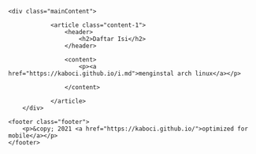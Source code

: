 <head>
  <link rel="stylesheet" type="text/css" href="style.css">
  <script type="text/javascript" src="nav.js"></script>
</head>

<div class="body">
<link rel="stylesheet" type="text/css" href="https://fonts.googleapis.com/css?family=Lobster">

	<div class="mainContent">

				<article class="content-1">	
					<header>
						<h2>Daftar Isi</h2>
					</header>
					
					<content>
						<p><a href="https://kaboci.github.io/i.md">menginstal arch linux</a></p>
						
					</content>
				
				</article>
		</div>
	
	<footer class="footer">
		<p>&copy; 2021 <a href="https://kaboci.github.io/">optimized for mobile</a></p>
	</footer>
  
</div>
